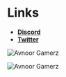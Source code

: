 # Links
- **[Discord](https://discord.gg/4a4sXGh3HH)**
- **[Twitter](https://twitter.com/AvnoorGamerz)**

![Avnoor Gamerz](https://github-readme-stats.vercel.app/api?username=Avnoor-Gamerz&show_icons=true&theme=tokyonight&hide=["issues"])

![Avnoor Gamerz](https://github-readme-stats.vercel.app/api/top-langs?username=Avnoor-Gamerz&show_icons=true&theme=tokyonight&layout=compact)
